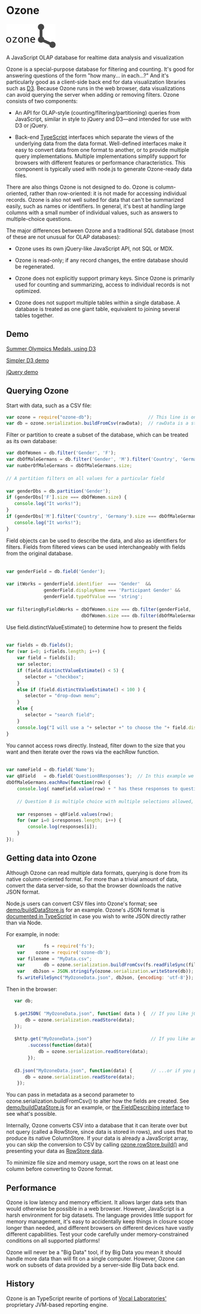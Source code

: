 Ozone
=====

![Ozone](icons/ozone-64.png "Ozone")

A JavaScript OLAP database for realtime data analysis and visualization

Ozone is a special-purpose database for filtering and counting. It's good for answering questions of the form "how many... in each...?"  And it's particularly good as a client-side back end for data visualization libraries such as [D3](http://d3js.org/).  Because Ozone runs in the web browser, data visualizations can avoid querying the server when adding or removing filters.  Ozone consists of two components:

  * An API for OLAP-style (counting/filtering/partitioning) queries from JavaScript, similar in style to jQuery and D3—and intended for use with D3 or jQuery.

  * Back-end [TypeScript](http://www.typescriptlang.org/) interfaces which separate the views of the underlying data from the data format.  Well-defined interfaces make it easy to convert data from one format to another, or to provide multiple query implementations.  Multiple implementations simplify support for browsers with different features or performance characteristics.  This component is typically used with node.js to generate Ozone-ready data files.

There are also things Ozone is not designed to do.  Ozone is column-oriented, rather than row-oriented: it is not made for accessing individual records.  Ozone is also not well suited for data that can't be summarized easily, such as names or identifiers.  In general, it's best at handling large columns with a small number of individual values, such as answers to multiple-choice questions.

The major differences between Ozone and a traditional SQL database (most of these are not unusual for OLAP databases):

* Ozone uses its own jQuery-like JavaScript API, not SQL or MDX.

* Ozone is read-only;  if any record changes, the entire database should be regenerated.

* Ozone does not explicitly support primary keys.  Since Ozone is primarily used for counting and summarizing, access to individual records is not optimized.

* Ozone does not support multiple tables within a single database.  A database is treated as one giant table, equivalent to joining several tables together.

Demo
----

[Summer Olympics Medals, using D3](http://www.vocalabs.com/open-source/ozone/demo/olympics.html)

[Simpler D3 demo](http://www.vocalabs.com/open-source/ozone/demo/d3-filter-widget.html)

[jQuery demo](http://www.vocalabs.com/open-source/ozone/demo/jquery-demo.html)

Querying Ozone
--------------

Start with data, such as a CSV file:

```JavaScript
var ozone = require("ozone-db");                     // This line is only needed if you use require.js or node
var db = ozone.serialization.buildFromCsv(rawData);  // rawData is a string with comma-separated values
```

Filter or partition to create a subset of the database, which can be treated as its own database:

```JavaScript
var dbOfWomen = db.filter('Gender', 'F');
var dbOfMaleGermans = db.filter('Gender', 'M').filter('Country', 'Germany');
var numberOfMaleGermans = dbOfMaleGermans.size;

// A partition filters on all values for a particular field

var genderDbs = db.partition('Gender');
if (genderDbs['F'].size === dbOfWomen.size) {
   console.log("It works!");
}
if (genderDbs['M'].filter('Country', 'Germany').size === dbOfMaleGermans.size) {
   console.log("It works!");
}
```

Field objects can be used to describe the data, and also as identifiers for filters.  Fields from filtered views
can be used interchangeably with fields from the original database.

```JavaScript

var genderField = db.field('Gender');

var itWorks = genderField.identifier  === 'Gender'  &&
              genderField.displayName === 'Participant Gender' &&
              genderField.typeOfValue === 'string';

var filteringByFieldWorks = dbOfWomen.size === db.filter(genderField, 'F').size &&
                            dbOfWomen.size === db.filter(dbOfMaleGermans.field('Gender', 'F')).size;
```

Use field.distinctValueEstimate() to determine how to present the fields

```JavaScript

var fields = db.fields();
for (var i=0; i<fields.length; i++) {
    var field = fields[i];
    var selector;
    if (field.distinctValueEstimate() < 5) {
       selector = "checkbox";
    }
    else if (field.distinctValueEstimate() < 100 ) {
       selector = "drop-down menu";
    }
    else {
       selector = "search field";
    }
    console.log("I will use a "+ selector +" to choose the "+ field.displayName);
}

```


You cannot access rows directly.  Instead, filter down to the size that you want and then iterate over the rows via the eachRow function.

```JavaScript

var nameField = db.field('Name');
var q8Field   = db.field('Question8Responses');  // In this example we are analyzing responses from a survey
dbOfMaleGermans.eachRow(function(row) {
    console.log( nameField.value(row) + " has these responses to question 8:");

    // Question 8 is multiple choice with multiple selections allowed, so q8Field doesn't have a value function.

    var responses = q8Field.values(row);
    for (var i=0 i<responses.length; i++) {
        console.log(responses[i]);
    }
});

```


Getting data into Ozone
-----------------------

Although Ozone can read multiple data formats, querying is done from its native column-oriented format.  For more than a trivial amount of data, convert the data server-side, so that the browser downloads the native JSON format.

Node.js users can convert CSV files into Ozone's format; see [demo/buildDataStore.js](https://github.com/dleppik/ozone/blob/master/demo/buildDataStore.js) for an example.  Ozone's JSON format is [documented in TypeScript](https://github.com/dleppik/ozone/blob/master/src/serialization/jsonInterfaces.ts) in case you wish to write JSON directly rather than via Node.

For example, in node:

```JavaScript
    var       fs = require('fs');
    var    ozone = require('ozone-db'); 
    var filename = "MyData.csv";
    var       db = ozone.serialization.buildFromCsv(fs.readFileSync(filename, {encoding: 'utf-8'}));
    var   dbJson = JSON.stringify(ozone.serialization.writeStore(db));
    fs.writeFileSync("MyOzoneData.json", dbJson, {encoding: 'utf-8'});
```

Then in the browser:

```JavaScript
   var db;
   
   $.getJSON( "MyOzoneData.json", function( data ) {  // If you like jQuery...
       db = ozone.serialization.readStore(data);
   });
   
   $http.get("MyOzoneData.json")                      // If you like angular.js
        .success(function(data){
            db = ozone.serialization.readStore(data);
        });
   
   d3.json("MyOzoneData.json", function(data) {       // ...or if you prefer D3
       db = ozone.serialization.readStore(data);
    });
```

You can pass in metadata as a second parameter to ozone.serialization.buildFromCsv() to alter how the fields are 
created.  See [demo/buildDataStore.js](https://github.com/dleppik/ozone/blob/master/demo/buildDataStore.js) for an 
example, or [the FieldDescribing interface](https://github.com/dleppik/ozone/blob/master/src/interfaces.ts) to see
what's possible.

Internally, Ozone converts CSV into a database that it can iterate over but not query (called a RowStore, since data is
stored in rows), and uses that to produce its native ColumnStore.  If your data is already a JavaScript array, you can
 skip the conversion to CSV by calling 
[ozone.rowStore.build()](https://github.com/dleppik/ozone/blob/master/src/rowStore/functions.ts) and presenting your
 data as
[RowStore data](https://github.com/dleppik/ozone/blob/master/test/trivialSampleData.json).

To minimize file size and memory usage, sort the rows on at least one column before converting to Ozone format.


Performance
-----------

Ozone is low latency and memory efficient.  It allows larger data sets than would otherwise be possible in a web browser.  However, JavaScript is a harsh environment for big datasets.  The language provides little support for memory management, it's easy to accidentally keep things in closure scope longer than needed, and different browsers on different devices have vastly different capabilities.  Test your code carefully under memory-constrained conditions on all supported platforms!

Ozone will never be a "Big Data" tool, if by Big Data you mean it should handle more data than will fit on a single computer. However, Ozone can work on subsets of data provided by a server-side Big Data back end.

History
-------

Ozone is an TypeScript rewrite of portions of [Vocal Laboratories'](http://www.vocalabs.com/) proprietary JVM-based reporting engine.


